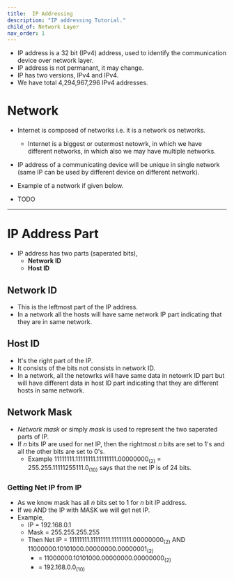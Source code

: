 ```yaml
---
title:  IP Addressing
description: "IP addressing Tutorial."
child_of: Network Layer
nav_order: 1
---
```


- IP address is a 32 bit (IPv4) address, used to identify the communication device over network layer.
- IP address is not permanant, it may change.
- IP has two versions, IPv4 and IPv4.
- We have total 4,294,967,296 IPv4 addresses.

# Network

- Internet is composed of networks i.e. it is a network os networks.
    - Internet is a biggest or outermost netowrk, in which we have different networks, in which also we may have multiple networks.
- IP address of a communicating device will be unique in single network (same IP can be used by different device on different network).
- Example of a network if given below.

- TODO

***

# IP Address Part

- IP address has two parts (saperated bits), 
    - **Network ID**
    - **Host ID**

## Network ID

- This is the leftmost part of the IP address.
- In a network all the hosts will have same network IP part indicating that they are in same network.

## Host ID

- It's the right part of the IP.
- It consists of the bits not consists in network ID.
- In a network, all the netowrks will have same data in netowrk ID part but will have different data in host ID part indicating that they are different hosts in same network.   

## Network Mask

- *Network mask* or simply *mask* is used to represent the two saperated parts of IP.
- If *n* bits IP are used for net IP, then the rightmost *n* bits are set to 1's and all the other bits are set to 0's.
    - Example 11111111.11111111.11111111.00000000<sub>(2)</sub> = 255.255.11111255111.0<sub>(10)</sub> says that the net IP is of 24 bits.

### Getting Net IP from IP

- As we know mask has all *n* bits set to 1 for *n* bit IP address.
- If we AND the IP with MASK we will get net IP.
- Example,
    - IP = 192.168.0.1
    - Mask = 255.255.255.255
    - Then Net IP = 11111111.11111111.11111111.00000000<sub>(2)</sub> AND 11000000.10101000.00000000.00000001<sub>(2)</sub>
        - = 11000000.10101000.00000000.00000000<sub>(2)</sub>
        - = 192.168.0.0<sub>(10)</sub>
